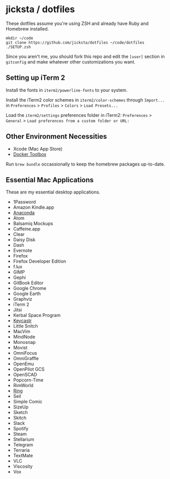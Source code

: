 jicksta / dotfiles
==================

These dotfiles assume you're using ZSH and already have Ruby and Homebrew installed.

    mkdir ~/code
    git clone https://github.com/jicksta/dotfiles ~/code/dotfiles
    ./SETUP.zsh

Since you aren't me, you should fork this repo and edit the `[user]` section in `gitconfig` and make whatever other customizations you want.

Setting up iTerm 2
------------------

Install the fonts in `iterm2/powerline-fonts` to your system.

Install the iTerm2 color schemes in `iterm2/color-schemes` through `Import...` in `Preferences` > `Profiles` > `Colors` > `Load Presets...`

Load the `iterm2/settings` preferences folder in iTerm2: `Preferences` > `General` > `Load preferences from a custom folder or URL:`

Other Environment Necessities
-----------------------------

 * Xcode (Mac App Store)
 * [Docker Toolbox](https://www.docker.com/products/docker-toolbox)

Run `brew bundle` occassionally to keep the homebrew packages up-to-date.

Essential Mac Applications
--------------------------

These are my essential desktop applications.

 * 1Password
 * Amazon Kindle.app
 * [Anaconda](https://www.continuum.io/downloads)
 * Atom
 * Balsamiq Mockups
 * Caffeine.app
 * Clear
 * Daisy Disk
 * Dash
 * Evernote
 * Firefox
 * Firefox Developer Edition
 * f.lux
 * GIMP
 * Gephi
 * GitBook Editor
 * Google Chrome
 * Google Earth
 * Graphviz
 * iTerm 2
 * Jitsi
 * Kerbal Space Program
 * [Keycastr](https://github.com/keycastr/keycastr)
 * Little Snitch
 * MacVim
 * MindNode
 * Monosnap
 * Movist
 * OmniFocus
 * OmniGraffle
 * OpenEmu
 * OpenPilot GCS
 * OpenSCAD
 * Popcorn-Time
 * RimWorld
 * [Ring](https://ring.cx/)
 * Seil
 * Simple Comic
 * SizeUp
 * Sketch
 * Skitch
 * Slack
 * Spotify
 * Steam
 * Stellarium
 * Telegram
 * Terraria
 * TextMate
 * VLC
 * Viscosity
 * Vox
